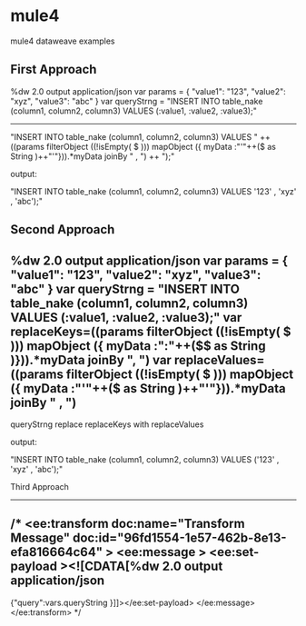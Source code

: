 # mule4
mule4 dataweave examples


First Approach
----------------------
%dw 2.0
output application/json
var params = {
    "value1": "123",
    "value2": "xyz",
    "value3": "abc"
}
var queryStrng = "INSERT INTO table_nake (column1, column2, column3) VALUES (:value1, :value2, :value3);"

---
 "INSERT INTO table_nake (column1, column2, column3) VALUES " ++ ((params filterObject ((!isEmpty( $ ))) mapObject ({ myData :"'"++($ as String )++"'"})).*myData joinBy " , ") ++ ");"




output:

"INSERT INTO table_nake (column1, column2, column3) VALUES '123' , 'xyz' , 'abc');"



Second Approach
----------------------

%dw 2.0
output application/json
var params = {
    "value1": "123",
    "value2": "xyz",
    "value3": "abc"
}
var queryStrng = "INSERT INTO table_nake (column1, column2, column3) VALUES (:value1, :value2, :value3);"
var replaceKeys=((params filterObject ((!isEmpty( $ ))) mapObject ({ myData :":"++($$ as String )})).*myData joinBy ", ")
var replaceValues=((params filterObject ((!isEmpty( $ ))) mapObject ({ myData :"'"++($ as String )++"'"})).*myData joinBy " , ")
---
  
queryStrng replace replaceKeys with replaceValues


output:

"INSERT INTO table_nake (column1, column2, column3) VALUES ('123' , 'xyz' , 'abc');"


Third Approach

--------------------


/*<flow name="sampleFlow" doc:id="ab82c311-1b99-4b64-a0fd-2100d4923639" >
		<scheduler doc:name="Scheduler" doc:id="aa5f7108-46d7-4e43-8669-ab2a2b6d0557" >
			<scheduling-strategy >
				<fixed-frequency timeUnit="MINUTES"/>
			</scheduling-strategy>
		</scheduler>
		<set-variable value='#["INSERT INTO table_nake (column1, column2, column3) VALUES (:value1, :value2, :value3);"]' doc:name="query" doc:id="2c20a44f-5c98-4f1b-88a5-1bf8ff13ec29" variableName="queryString"/>
		<set-variable value='#[{&#10;    "value1": "123",&#10;    "value2": "xyz",&#10;    "value3": "abc"&#10;}]' doc:name="input" doc:id="6987a580-d527-4673-a75b-1a123ad45a68" variableName="varinput"/>
		<foreach doc:name="For Each" doc:id="f3bcded3-2fb5-4c49-bf6c-f6b386d0e88b" collection='#[keysOf(vars.varinput)]'>
			<logger level="INFO" doc:name="Logger" doc:id="0cca225a-1e6f-47dd-a154-5e2a4a97161b" />
			<set-variable value='#[%dw 2.0&#10;import * from dw::core::Strings&#10;output application/json&#10;---&#10;&#10;replaceAll(vars.queryString,(":" ++ payload),vars.varinput[payload])]' doc:name="Set Variable" doc:id="1baa1535-9a9f-4c6d-84f5-afba6ceb66ce" variableName="queryString"/>
		</foreach>
		<ee:transform doc:name="Transform Message" doc:id="96fd1554-1e57-462b-8e13-efa816664c64" >
			<ee:message >
				<ee:set-payload ><![CDATA[%dw 2.0
output application/json
---
{"query":vars.queryString
}]]></ee:set-payload>
			</ee:message>
		</ee:transform>
		<logger level="INFO" doc:name="Logger" doc:id="0c5462df-a394-4b47-84ec-6436366fa8e4" message="#[payload]"/>
	</flow>*/




